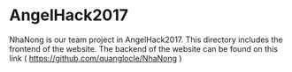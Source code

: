 # AngelHack2017
NhaNong is our team project in AngelHack2017. 
This directory includes the frontend of the website.
The backend of the website can be found on this link ( https://github.com/quanglocle/NhaNong )
